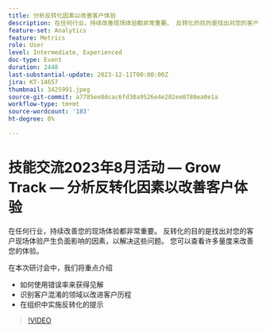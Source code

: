 ```yaml
---
title: 分析反转化因素以改善客户体验
description: 在任何行业，持续改善现场体验都非常重要。 反转化的目的是找出对您的客户现场体验产生负面影响的因素，以解决这些问题。 您可以查看许多量度来改善您的体验。 在本次研讨会中，我们将重点讨论： — 如何使用错误率来获得洞察 — 找出客户混淆的领域以改进客户历程 — 提供在您的组织中实施反转化的提示
feature-set: Analytics
feature: Metrics
role: User
level: Intermediate, Experienced
doc-type: Event
duration: 2448
last-substantial-update: 2023-12-11T00:00:00Z
jira: KT-14657
thumbnail: 3425991.jpeg
source-git-commit: a7785ee8dcac6fd30a9526e4e202ee0780ea0e1a
workflow-type: tm+mt
source-wordcount: '183'
ht-degree: 0%

---
```



# 技能交流2023年8月活动 — Grow Track — 分析反转化因素以改善客户体验

在任何行业，持续改善您的现场体验都非常重要。 反转化的目的是找出对您的客户现场体验产生负面影响的因素，以解决这些问题。 您可以查看许多量度来改善您的体验。

在本次研讨会中，我们将重点介绍

* 如何使用错误率来获得见解
* 识别客户混淆的领域以改进客户历程
* 在组织中实施反转化的提示

>[!VIDEO](https://video.tv.adobe.com/v/3425991/?learn=on)

